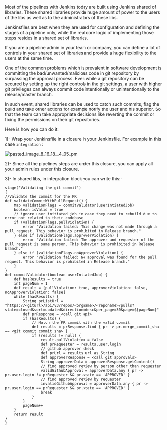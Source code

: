 Most of the pipelines with Jenkins today are built using Jenkins shared of libraries. These shared libraries provide huge amount of power to the users of the libs as well as to the administrators of these libs.

Jenkinsfiles are best when they are used for configuration and defining the stages of a pipeline only, while the real core logic of implementing those steps resides in a shared set of libraries.

If you are a pipeline admin in your team or company, you can define a lot of controls in your shared set of libraries and provide a huge flexibility to the users at the same time.

One of the common problems which is prevalent in software development is committing the bad/unwanted/malicious code in git repository by surpassing the approval process. Even while a git repository can be secured by setting up the right controls in the git settings, a user with higher git privileges can always commit code intentionally or unintentionally to the release/master branch.

In such event, shared libraries can be used to catch such commits, flag the build and take other actions for example notify the user and his superior.
So that the team can take appropriate decisions like reverting the commit or fixing the permissions on their git repositories.

Here is how you can do it:

1)- Wrap your Jenkinsfile in a closure in your Jenkinsfile. For example in this case `integration` : 


![pasted_image_8_16_18__4_05_pm](https://user-images.githubusercontent.com/11368123/44235324-b631ed80-a16e-11e8-9d99-d31722ba9d74.png)

2)- Since all the pipelines steps are under this closure, you can apply all your admin rules under this closure.

3)- In shared libs, in integration block you can write this:- 

```
stage('Validating the git commit')
{
//Validate the commit for the PR
def validateCommitWithPullRequest() {
    Map validationFlags = commitValidator(userIntiatedJob)
    boolean isValid = true
    // ignore user initiated job in case they need to rebuild due to error not related to their codebase
    if (validationFlags.pullViolation) {
        error "Validation failed: This change was not made through a pull request. This behavior is prohibited in Release branch."
    } else if (validationFlags.approverViolation) {
        error "Validation failed: The approver and requester of the pull request is same person. This behavior is prohibited in Release branch."
    } else if (validationFlags.noApproverViolation) {
        error "Validation failed: No approval was found for the pull request. This behavior is prohibited in Release branch."
    }
}
def commitValidator(boolean userIntiatedJob) {
    def hasResults = true
    int pageNum = 1
    def result = [pullViolation: true, approverViolation: false, noApproverViolation: false]
    while (hasResults) {
        String prListUrl = "https://<giturl>/api/v3/repos/<orgname>/<reponame>/pulls?state=closed&sort=updated&direction=desc&per_page=30&page=${pageNum}"
        def prResponse = <call git api>
        if (hasResults) {
            // Match the PR commit with the valid commit
            def results = prResponse.find { pr -> pr.merge_commit_sha == <git commit commit sha> }
            if (results != null) {
                result.pullViolation = false
                def prRequester = results.user.login
                // github approver check
                def prUrl = results.url as String
                def approverResponse = <call git approvals>
                String approverData = approverResponse.getContent()
                // find approved review by person other than requester
                validGithubApproval = approverData.any { pr -> pr.user.login != prRequester && pr.state == 'APPROVED' }
                // find approved review by requester
                invalidGithubApproval = approverData.any { pr -> pr.user.login == prRequester && pr.state == 'APPROVED' }
                break
            }
        }
        pageNum++
    }
    return result
}
}
```
